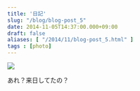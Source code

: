 ```yaml
---
title: '日記'
slug: "/blog/blog-post_5"
date: 2014-11-05T14:37:00.000+09:00
draft: false
aliases: [ "/2014/11/blog-post_5.html" ]
tags : [photo]
---
```


  
![](https://68.media.tumblr.com/5dd303ffbb84d41e6e654130ededbcec/tumblr_mtt5jzZEjw1s9m2ioo1_500.jpg)  

  
  

あれ？来日してたの？